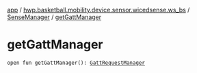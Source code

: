 [app](../../index.md) / [hwp.basketball.mobility.device.sensor.wicedsense.ws_bs](../index.md) / [SenseManager](index.md) / [getGattManager](.)

# getGattManager

`open fun getGattManager(): `[`GattRequestManager`](../../hwp.basketball.mobility.device.sensor.wicedsense.util/-gatt-request-manager/index.md)